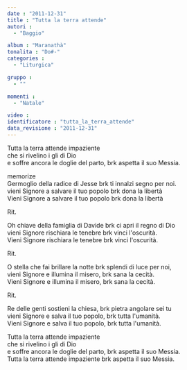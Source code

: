 ```yaml
---
date : "2011-12-31"
title : "Tutta la terra attende"
autori : 
  - "Baggio"

album : "Maranathà"
tonalita : "Do#-"
categories : 
  - "Liturgica"

gruppo : 
  - ""

momenti : 
  - "Natale"

video : 
identificatore : "tutta_la_terra_attende"
data_revisione : "2011-12-31"
---
```

  
  
  
  
  
  
  
  
  
Tutta la terra attende impaziente   
che si rivelino i gli di Dio   
e soffre ancora le doglie del parto,  brk aspetta il suo Messia.   
  
  
memorize  
Germoglio della radice di Jesse  brk ti innalzi segno per noi.    
vieni Signore a salvare il tuo popolo  brk dona  la libertà   
Vieni Signore a salvare il tuo popolo  brk dona  la libertà   
  
  
   
Rit.   
  
  
Oh chiave della famiglia di Davide   brk ci apri il regno di Dio   
vieni Signore rischiara le tenebre  brk vinci  l'oscurità.   
Vieni Signore rischiara le tenebre  brk vinci  l'oscurità.  
  
  
   
Rit.   
  
  
O stella che fai brillare la notte   brk splendi di luce per noi,   
vieni Signore e illumina il misero, brk  sana  la cecità.   
Vieni Signore e illumina il misero,  brk sana  la cecità.  
  
  
   
Rit.   
  
  
Re delle genti sostieni la chiesa,   brk pietra angolare sei tu   
vieni Signore e salva il tuo popolo,  brk tutta  l'umanità.    
Vieni Signore e salva il tuo popolo,  brk tutta  l'umanità.   
  
  
Tutta la terra attende impaziente   
che si rivelino i gli di Dio   
e soffre ancora le doglie del parto,  brk aspetta il suo Messia.   
Tutta la terra attende impaziente  brk aspetta il suo Messia.   
  
  
  

